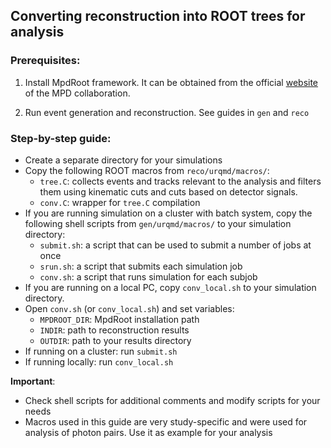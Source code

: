 ## Converting reconstruction into ROOT trees for analysis

### Prerequisites:

1) Install MpdRoot framework. It can be obtained from the official [website](http://mpd.jinr.ru/howto-install/) of the MPD collaboration.

2) Run event generation and reconstruction. See guides in `gen` and `reco`

### Step-by-step guide:

- Create a separate directory for your simulations
- Copy the following ROOT macros from `reco/urqmd/macros/`:
    * `tree.C`: collects events and tracks relevant to the analysis and filters them using kinematic cuts and
       cuts based on detector signals.
    * `conv.C`: wrapper for `tree.C` compilation
- If you are running simulation on a cluster with batch system, copy the following shell scripts from `gen/urqmd/macros/` to your simulation directory:
    * `submit.sh`: a script that can be used to submit a number of jobs at once
    * `srun.sh`: a script that submits each simulation job
    * `conv.sh`: a script that runs simulation for each subjob
- If you are running on a local PC, copy `conv_local.sh` to your simulation directory.
- Open `conv.sh` (or `conv_local.sh`) and set variables:
    * `MPDROOT_DIR`: MpdRoot installation path
    * `INDIR`: path to reconstruction results
    * `OUTDIR`: path to your results directory
- If running on a cluster: run `submit.sh`
- If running locally: run `conv_local.sh`

**Important**: 
- Check shell scripts for additional comments and modify scripts for your needs
- Macros used in this guide are very study-specific and were used for analysis of photon pairs. Use it as example for your analysis